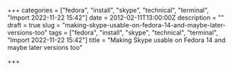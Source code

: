 +++
categories = ["fedora", "install", "skype", "technical", "terminal", "Import 2022-11-22 15:42"]
date = 2012-02-11T13:00:00Z
description = ""
draft = true
slug = "making-skype-usable-on-fedora-14-and-maybe-later-versions-too"
tags = ["fedora", "install", "skype", "technical", "terminal", "Import 2022-11-22 15:42"]
title = "Making Skype usable on Fedora 14 and maybe later versions too"

+++




